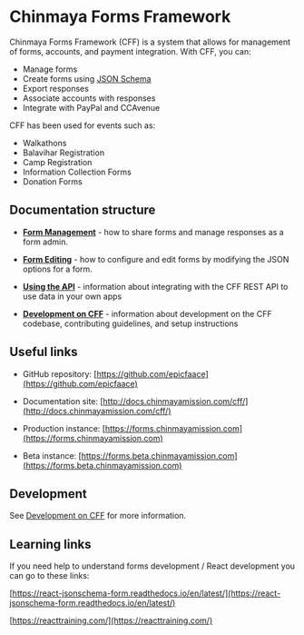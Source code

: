 # Chinmaya Forms Framework

Chinmaya Forms Framework (CFF) is a system that allows for management of forms, accounts, and payment integration. With CFF, you can:

- Manage forms
- Create forms using [JSON Schema](https://json-schema.org/)
- Export responses
- Associate accounts with responses
- Integrate with PayPal and CCAvenue

CFF has been used for events such as:

- Walkathons
- Balavihar Registration
- Camp Registration
- Information Collection Forms
- Donation Forms

<!--

## Who uses CFF?

- [Chinmaya Mission San Jose](http://cmsj.org/)
- [Chinmaya Ramdoot](http://bbnj.chinmayamission.com/)
- [CCMT](http://www.chinmayamission.com/)
- [Chinmaya Mission Alpharetta](https://www.chinmayamissionalpharetta.org/)

-->

## Documentation structure

- [**Form Management**](mgmt/forms-setup) - how to share forms and manage responses as a form admin.

- [**Form Editing**](editing/overview) - how to configure and edit forms by modifying the JSON options for a form.

- [**Using the API**](api/api-quickstart) - information about integrating with the CFF REST API to use data in your own apps

- [**Development on CFF**](development/overview) - information about development on the CFF codebase, contributing guidelines, and setup instructions


## Useful links

- GitHub repository: [https://github.com/epicfaace](https://github.com/epicfaace)

- Documentation site: [http://docs.chinmayamission.com/cff/](http://docs.chinmayamission.com/cff/)

- Production instance: [https://forms.chinmayamission.com](https://forms.chinmayamission.com)

- Beta instance: [https://forms.beta.chinmayamission.com](https://forms.beta.chinmayamission.com)

## Development

See [Development on CFF](development/introduction.md) for more information.

## Learning links

If you need help to understand forms development / React development you can go to these links:

[https://react-jsonschema-form.readthedocs.io/en/latest/](https://react-jsonschema-form.readthedocs.io/en/latest/)

[https://reacttraining.com/](https://reacttraining.com/)